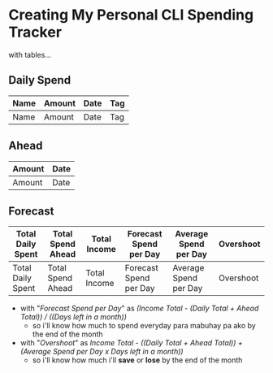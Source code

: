 # Creating My Personal **CLI** Spending Tracker
with tables...

## Daily Spend
|Name|Amount|Date|Tag|
|---|---|---|---|
|Name|Amount|Date|Tag|

## Ahead
|Amount|Date|
|---|---|
|Amount|Date|

## Forecast
|Total Daily Spent|Total Spend Ahead|Total Income|Forecast Spend per Day|Average Spend per Day|Overshoot|
|---|---|---|---|---|---|
|Total Daily Spent|Total Spend Ahead|Total Income|Forecast Spend per Day|Average Spend per Day|Overshoot|

- with "*Forecast Spend per Day*" as *(Income Total - (Daily Total + Ahead Total)) / ((Days left in a month))*
    - so i'll know how much to spend everyday para mabuhay pa ako by the end of the month
- with "*Overshoot*" as *Income Total - ((Daily Total + Ahead Total)) + (Average Spend per Day x Days left in a month))*
    - so i'll know how much i'll **save** or **lose** by the end of the month
